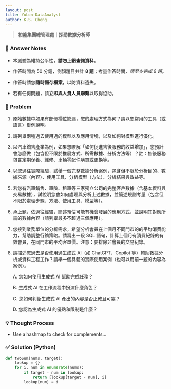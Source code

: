 ```yaml
---
layout: post
title: YuLon-DataAnalyst
author: K.S. Cheng
---
```


> **裕隆集團總管理處｜探勘數據分析師**


### 📝 Answer Notes
- 本測驗為維持公平性，**請勿上網查詢資料**。

- 作答時間為 50 分鐘，側顏題目共計 **8 題**；考量作答時間，_請至少完成 6 題_。

- 作答時請您**隨時儲存檔案**，以防資料遺失。

- 若有任何問題，請**立即與人資人員聯繫**以取得協助。


### 🧩 Problem
1. 原始數據中如果有部份欄位缺漏，您的處理方式為何？請以您常用的工具（或語言）舉例說明。

2. 請列舉兩種過去使用過的模型以及應用情境，以及如何對模型進行優化。

3. 以汽車銷售產業為例，如果想瞭解「如何促進售後服務的收益增加」，您預計會怎麼做（包含但不限於推展方式、所需數據、分析方法等）？註：售後服務包含定期保養、維修、車輛零配件購買或更換等。

4. 以您過往實際經驗，試舉一個完整數據分析案例，包含但不限於分析目的、數據來源（內容）、使用工具、分析模型（方法）、分析結果與效益等。

5. 若您有汽車銷售、車險、租車等三家獨立公司的完整客戶數據（含基本資料與交易數據），試說明您會如何處理與分析上述數據，並簡述規劃考量（包含但不限於處理步驟、方法、使用工具、模型等）。

6. 承上題，依過往經驗，簡述預估可能有機會發展的應用方式，並說明其對應所需的數據內容（請列舉最多不超過三個應用）。

7. 您接到業務單位的分析需求，希望分析會員在上個月不同門市的的平均消費能力，幫助調整行銷策略。請寫出一段 SQL 語句，計算上個月有消費紀錄的有效會員，在同門市的平均客單價。注意：要排除非會員的交易紀錄。

8. 請描述您過去是否使用過生成式 AI（如 ChatGPT、Copilot 等）輔助數據分析或資料工程工作？請舉一個具體的實際使用案例（也可以用前一題的內容為案例）。
   
   A. 您如何使用生成式 AI 幫助完成任務？
   
   B. 生成式 AI 在工作流程中扮演什麼角色？

   C. 您如何判斷生成式 AI 產出的內容是否正確且可靠？

   D. 您認為生成式 AI 的優點和限制是什麼？

   
### 💡 Thought Process

- Use a hashmap to check for complements...

### ✅ Solution (Python)

```python
def twoSum(nums, target):
    lookup = {}
    for i, num in enumerate(nums):
        if target - num in lookup:
            return [lookup[target - num], i]
        lookup[num] = i
